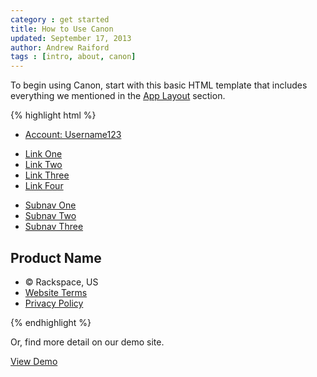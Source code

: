 ```yaml
---
category : get started
title: How to Use Canon
updated: September 17, 2013
author: Andrew Raiford
tags : [intro, about, canon]
---
```

To begin using Canon, start with this basic HTML template that includes everything we mentioned in the [App Layout](../app-layout/) section.

{% highlight html %}
<!DOCTYPE html>
<html>
<head>
  <title>Canon Starter Template</title>
  <meta name="viewport" content="width=device-width">
  <link rel="stylesheet" type="text/css" href="{{site.CANON.cdnUrl}}/v{{site.CANON.latest}}/canon.min.css">
  <script type="application/javascript" src="http://code.jquery.com/jquery-1.10.0.min.js"></script>
  <script type="application/javascript" src="{{site.CANON.cdnUrl}}/v{{site.CANON.latest}}/canon.min.js"></script>
</head>

<body class="rs-responsive">
  <div class="rs-wrapper">
    <div class="rs-nav-utility">
      <div class="rs-container">
        <ul class="rs-nav rs-pull-right">
          <li class="rs-nav-item"><a class="rs-nav-link" href="#">Account: Username123</a></li>
        </ul>
      </div>
    </div>
    <div class="rs-nav-primary">
      <div class="rs-container">
        <div class="rs-nav-brand">
          <a href="index.html"></a>
        </div>
        <ul class="rs-nav">
          <li><a href="#">Link One</a></li>
          <li><a href="#">Link Two</a></li>
          <li><a href="#">Link Three</a></li>
          <li><a href="#">Link Four</a></li>
        </ul>
      </div>
    </div>
    <div class="rs-nav-secondary">
      <div class="rs-container">
        <ul class="rs-nav">
          <li><a href="#">Subnav One</a></li>
          <li><a href="#">Subnav Two</a></li>
          <li><a href="#">Subnav Three</a></li>
        </ul>
      </div>
    </div>
    <div class="rs-body">
      <div class="rs-container">
        <div class="rs-main">
          <div class="rs-content rs-panel">
            <div class="rs-inner">
              <h2 class="rs-page-title">Product Name</h2>
            </div>
          </div>
        </div>
      </div>
    </div>
    <div class="rs-push"></div>
  </div>
  <div class="rs-nav-footer">
    <div class="rs-container">
      <ul class="rs-nav">
        <li class="rs-nav-item">&copy; Rackspace, US</li>
        <li class="rs-nav-item"><a class="rs-nav-link" href="http://www.rackspace.com/information/legal/websiteterms" target="blank">Website Terms</a>
        <li class="rs-nav-item"><a class="rs-nav-link" href="http://www.rackspace.com/information/legal/privacystatement" target="blank">Privacy Policy</a>
      </ul>
    </div>
  </div>
</body>
</html>
{% endhighlight %}

<p>Or, find more detail on our demo site.</p>
<a class="rs-btn rs-btn-login rs-btn-large" href="{{ site.baseurl }}/demos" target="blank">View Demo</a>
